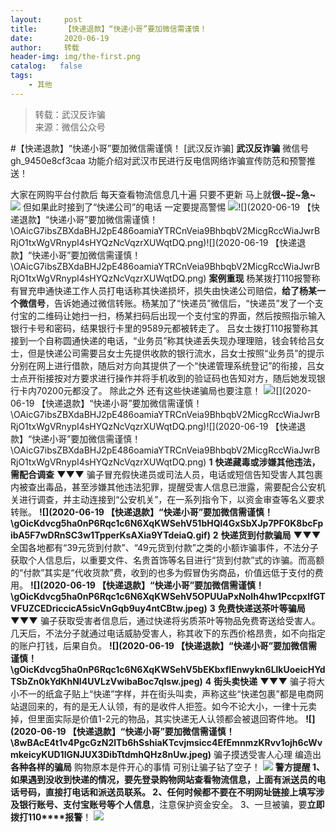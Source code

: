 ```yaml
---
layout:     post
title:      【快递退款】“快递小哥”要加微信需谨慎！
date:       2020-06-19
author:     转载
header-img: img/the-first.png
catalog:   false
tags:
    - 其他
---
```


<blockquote><p>转载：武汉反诈骗<br>
来源：微信公众号</p></blockquote>

#【快递退款】“快递小哥”要加微信需谨慎！
[武汉反诈骗]
**武汉反诈骗**
微信号gh_9450e8cf3caa
功能介绍对武汉市民进行反电信网络诈骗宣传防范和预警推送！

大家在网购平台付款后
每天查看物流信息几十遍
只要不更新
马上就**很~捉~急~**
![]({{site.baseurl}}/postimg/gOicKdvcg5ha0nP6Rqc1c6N6XqKWSehV5a0n5wGK5akahDn9iaNiblWE35xbtjLib5g3lm618ntBwTp6iaeMeayiaNJg.jpeg)
但如果此时接到了“快递公司”的电话
一定要提高警惕
![]({{site.baseurl}}/postimg/OAicG7ibsZBXdaBHJ2pE486oamiaYTRCnVeia9BhbqbV2MicgRccWiaJwrBRjO1txWgVRnypI4sHYQzNcVqzrXUWqtDQ.png)![](2020-06-19
【快递退款】“快递小哥”要加微信需谨慎！\\OAicG7ibsZBXdaBHJ2pE486oamiaYTRCnVeia9BhbqbV2MicgRccWiaJwrBRjO1txWgVRnypI4sHYQzNcVqzrXUWqtDQ.png)![](2020-06-19
【快递退款】“快递小哥”要加微信需谨慎！\\OAicG7ibsZBXdaBHJ2pE486oamiaYTRCnVeia9BhbqbV2MicgRccWiaJwrBRjO1txWgVRnypI4sHYQzNcVqzrXUWqtDQ.png)
**案例重现**
杨某拨打110报警称有冒充申通快递工作人员打电话称其快递损坏，损失由快递公司赔偿，**给了杨某一个微信号**，告诉她通过微信转账。杨某加了“快递员”微信后，“快递员”发了一个支付宝的二维码让她扫一扫，杨某扫码后出现一个支付宝的界面，然后按照指示输入银行卡号和密码，结果银行卡里的9589元都被转走了。
吕女士拨打110报警称其接到一个自称圆通快递的电话，“业务员”称其快递丢失现办理理赔，钱会转给吕女士，但是快递公司需要吕女士先提供收款的银行流水，吕女士按照“业务员”的提示分别在网上进行借款，随后对方向其提供了一个“快递管理系统登记”的衔接，吕女士点开衔接按对方要求进行操作并将手机收到的验证码也告知对方，随后她发现银行卡内70200元都没了。
除此之外
还有这些快递骗局也要注意！
![]({{site.baseurl}}/postimg/OAicG7ibsZBXdaBHJ2pE486oamiaYTRCnVeia9BhbqbV2MicgRccWiaJwrBRjO1txWgVRnypI4sHYQzNcVqzrXUWqtDQ.png)![](2020-06-19
【快递退款】“快递小哥”要加微信需谨慎！\\OAicG7ibsZBXdaBHJ2pE486oamiaYTRCnVeia9BhbqbV2MicgRccWiaJwrBRjO1txWgVRnypI4sHYQzNcVqzrXUWqtDQ.png)![](2020-06-19
【快递退款】“快递小哥”要加微信需谨慎！\\OAicG7ibsZBXdaBHJ2pE486oamiaYTRCnVeia9BhbqbV2MicgRccWiaJwrBRjO1txWgVRnypI4sHYQzNcVqzrXUWqtDQ.png)
**1**
**快递藏毒或涉嫌其他违法，需配合调查**
**▼▼▼**
骗子冒充假快递员或司法人员，电话或短信告知受害人其包裹内被查出毒品，甚至涉嫌其他违法犯罪，提醒受害人信息已泄露，需要配合公安机关进行调查，并主动连接到“公安机关”，在一系列指令下，以资金审查等名义要求转账。
**![](2020-06-19
【快递退款】“快递小哥”要加微信需谨慎！\\gOicKdvcg5ha0nP6Rqc1c6N6XqKWSehV51bHQl4GxSbXJp7PF0K8bcFpibA5F7wDRnSC3w1TpperKsAXia9YTdeiaQ.gif)**
**2**
**快递货到付款骗局**
****▼▼▼****
全国各地都有“39元货到付款”、“49元货到付款”之类的小额诈骗事件，不法分子获取个人信息后，以重要文件、名贵首饰等名目进行“货到付款”式的诈骗。而高额的“付款”其实是“代收货款”费，收到的也多为假冒伪劣商品，价值远低于支付的费用。
**![](2020-06-19
【快递退款】“快递小哥”要加微信需谨慎！\\gOicKdvcg5ha0nP6Rqc1c6N6XqKWSehV5OPUUaPxNoIh4hw1PccpxlfGTVFUZCEDriccicA5sicVnGqb9uy4ntCBtw.jpeg)**
**3**
**免费快递送茶叶等骗局**
****▼▼▼****
骗子获取受害者信息后，通过快递将劣质茶叶等物品免费寄送给受害人。几天后，不法分子就通过电话威胁受害人，称其收下的东西价格昂贵，如不向指定的账户打钱，后果自负。
**![](2020-06-19
【快递退款】“快递小哥”要加微信需谨慎！\\gOicKdvcg5ha0nP6Rqc1c6N6XqKWSehV5bEKbxfIEnwykn6LlkUoeicHYdTSbZn0kYdKhNI4UVLzVwibaBoc7qIsw.jpeg)**
**4**
**街头卖快递**
****▼▼▼****
骗子将大小不一的纸盒子贴上“快递”字样，并在街头叫卖，声称这些“快递包裹”都是电商网站退回来的，有的是无人认领，有的是收件人拒签。如今不论大小，一律十元卖掉，但里面实际是价值1-2元的物品，其实快递无人认领都会被退回寄件地。
**![](2020-06-19
【快递退款】“快递小哥”要加微信需谨慎！\\8wBAcE4t1v4PgcGzN2lTb6hSshiaKTcvjmsicc4EfEmnmzKRvv1ojh6cWvmkeicyKUD1IGNJUX3DibTtdmhQHz8nUw.jpeg)**
骗子摸透受害人心理
编造出**各种各样的骗局**
购物原本是件开心的事情
可别让骗子钻了空子！
![]({{site.baseurl}}/postimg/gOicKdvcg5ha0nP6Rqc1c6N6XqKWSehV599v3xJSXUjC2eOysP9pKYpkZrcX2zOLPkL3TroO1mq5QNibKibPHPibbg.gif)
******警方提醒**
1、如果遇到没收到快递的情况，要先登录购物网站查看物流信息，上面有派送员的电话号码，**直接打电话和派送员联系。**
2、任何时候都**不要在不明网址链接上填写涉及银行账号、支付宝账号等个人信息**，注意保护资金安全。
3、一旦被骗，要**立即拨打110****报警**！
![]({{site.baseurl}}/postimg/8wBAcE4t1v4PgcGzN2lTb6hSshiaKTcvjbJ2feU1PbObbv6gAMzHVRjck0cc35qcgHwDhJhB8XtaK98ha3icvrgA.jpeg)
